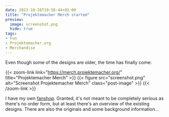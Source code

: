 ```yaml
---
date: 2022-10-26T19:58:44+02:00
title: "Projektemacher Merch started"
preview:
  image: screenshot.png
  hide: true
tags:
- Fun
- Projektemacher.org
- Merchandise
---
```


Even though some of the designs are older, the time has finally come:
<!--more-->

{{< zoom-link link="https://merch.projektemacher.org/" title="Projektemacher Merch" >}}
    {{< figure src="screenshot.png" alt="Screenshot Projektemacher Merch" class="post-image" >}}
{{< /zoom-link >}}

I have my own [fanshop](https://merch.projektemacher.org/). Granted, it's not meant to be completely serious as there's no order form, but at least there's an overview of the existing designs. There are also the originals and some background information...
